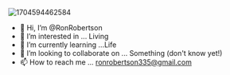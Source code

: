 ![1704594462584](https://github.com/RonRobertson49/Steve-Robertson-/assets/155919745/5365f940-9f36-4de3-8814-721acee37809)


- 👋 Hi, I’m @RonRobertson
- 👀 I’m interested in ... Living 
- 🌱 I’m currently learning ...Life
- 💞️ I’m looking to collaborate on ... Something (don't know yet!)
- 📫 How to reach me ... ronrobertson335@gmail.com

<!---
RonRobertson49 is a ✨ special ✨ repository because its `README.md` (this file) appears on your GitHub profile.
You can click the Preview link to take a look at your changes.
--->

